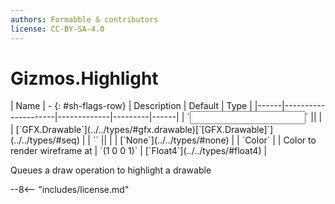```yaml
---
authors: Formabble & contributors
license: CC-BY-SA-4.0
---
```



# Gizmos.Highlight

<div class="sh-parameters" markdown="1">
| Name | - {: #sh-flags-row} | Description | Default | Type |
|------|---------------------|-------------|---------|------|
| `<input>` || | | [`GFX.Drawable`](../../types/#gfx.drawable)[`[GFX.Drawable]`](../../types/#seq) |
| `<output>` || | | [`None`](../../types/#none) |
| `Color` |  | Color to render wireframe at | `(1 0 0 1)` | [`Float4`](../../types/#float4) |

</div>

Queues a draw operation to highlight a drawable

--8<-- "includes/license.md"

